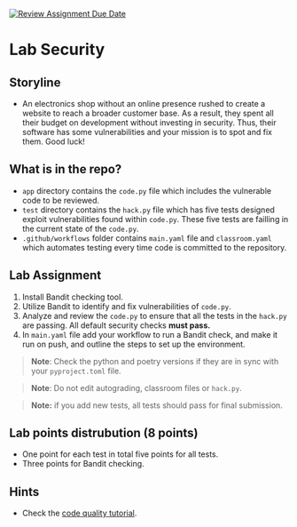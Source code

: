 [![Review Assignment Due Date](https://classroom.github.com/assets/deadline-readme-button-24ddc0f5d75046c5622901739e7c5dd533143b0c8e959d652212380cedb1ea36.svg)](https://classroom.github.com/a/epWjocdF)
# Lab Security  

## Storyline

- An electronics shop without an online presence rushed to create a website to reach a broader customer base. As a result, they spent all their budget on development without investing in security. Thus, their software has some vulnerabilities and your mission is to spot and fix them. Good luck!

## What is in the repo?

- `app` directory contains the `code.py` file  which includes the vulnerable code to be reviewed.
- `test` directory contains the `hack.py` file which has five tests designed exploit vulnerabilities found within `code.py`. These five tests are failling in the current state of the `code.py`.
- `.github/workflows` folder contains `main.yaml` file and `classroom.yaml` which automates testing every time code is committed to the repository.

## Lab Assignment

1. Install Bandit checking tool.  
2. Utilize Bandit to identify and fix vulnerabilities of `code.py`.
3. Analyze and review the `code.py` to ensure that all the tests in the `hack.py` are passing. All default security checks **must pass.**
4. In `main.yaml` file add your workflow to run a Bandit check, and make it run on push, and outline the steps to set up the environment.

> **Note**: Check the python and poetry versions if they are in sync with your `pyproject.toml` file.

> **Note**: Do not edit autograding, classroom files or `hack.py`.

> **Note:** if you add new tests, all tests should pass for final submission.

## Lab points distrubution (8 points)
- One point for each test in total five points for all tests.
- Three points for Bandit checking. 



## Hints

- Check the [code quality tutorial](https://testdriven.io/blog/python-code-quality/#security-vulnerability-scanners).